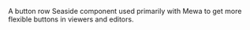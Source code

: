 A button row Seaside component used primarily with Mewa to get more flexible buttons in viewers and editors.